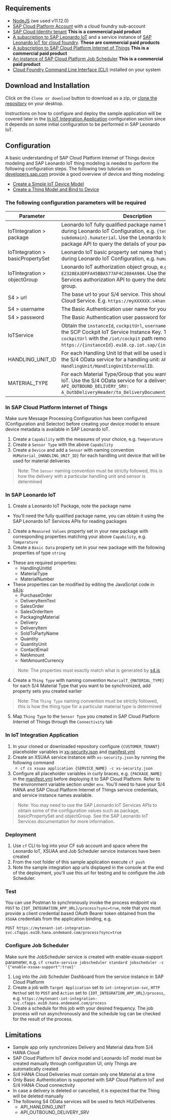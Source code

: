 
## Requirements
* [NodeJS](https://nodejs.org/en/download/) (we used v11.12.0)
* [SAP Cloud Platform Account](https://cloudplatform.sap.com/index.html) with a cloud foundry sub-account
* [SAP Cloud Identity tenant](https://cloudplatform.sap.com/capabilities/product-info.SAP-Cloud-Platform-Identity-Authentication.06dbcc67-ab2a-4d2e-aff1-28dfaaf95063.html)  **This is a commercial paid product**
* [A subscription to SAP Leonardo IoT](https://www.sap.com/products/leonardo-iot-data-services.html) and a service instance of [SAP Leonardo IoT for cloud foundry](https://help.sap.com/viewer/2f1daa938df84fd090fa2a4da6e4bc05/Cloud/en-US).  **These are commercial paid products**
* [A subscription to SAP Cloud Platform Internet of Things](https://www.sap.com/products/iot-platform-cloud.html) **This is a commercial paid product**
* [An instance of SAP Cloud Platform Job Scheduler](https://www.sap.com/products/cloud-platform/capabilities/foundation.html#job-scheduler) **This is a commercial paid product**
* [Cloud Foundry Command Line Interface (CLI)](https://developers.sap.com/tutorials/cp-cf-download-cli.html) installed on your system

## Download and Installation
Click on the `Clone or download` button to download as a zip, or [clone the repository](https://help.github.com/articles/cloning-a-repository/) on your desktop.

Instructions on how to configure and deploy the sample application will be
covered later in the [In IoT Integration Application](#in-iot-integration-application)
configuration section since it depends on some initial configuration to be
performed in SAP Leonardo IoT.

## Configuration
A basic understanding of SAP Cloud Platform Internet of Things device modeling
and SAP Leonardo IoT thing modeling is needed to perform the following configuration
steps.  The following two tutorials on [developers.sap.com](https://developers.sap.com/) provide a good overview
of device and thing modeling:
- [Create a Simple IoT Device Model](https://developers.sap.com/tutorials/iot-express-2-create-device-model.html)
- [Create a Thing Model and Bind to Device](https://developers.sap.com/tutorials/iot-express-4-create-thing-model.html)

### The following configuration parameters will be required
| Parameter | Description |
|-----------|-------------|
| IoTIntegration > package | Leonardo IoT fully qualified package name that you will create during Leonardo IoT Configuration, e.g. `{tenant subdomain}.humaterial`. Use the Leonardo IoT Services package API to query the details of your package. |
| IoTIntegration > basicPropertySet | Leonardo IoT basic property set name that you will create during Leonardo IoT Configuration, e.g. `humaterialbasic`. |
| IoTIntegration > objectGroup | Leonardo IoT authorization object group, e.g. `E2328EA3DFFA45BBA577AF4C2084A904`. Use the Leonardo IoT Services authorization API to query the details of your object group. |
| S4 > url | The base url to your S/4 service.  This should be an S/4 HANA Cloud Service. E.g. `https://myXXXXXX.s4hana.ondemand.com`. |
| S4 > username | The Basic Authentication user name for your S/4 service. |
| S4 > password | The Basic Authentication user password for your S/4 service. |
| IoTService | Obtain the `instanceId`, `cockpitUrl`, `username` and `password` from the SCP Cockpit IoT Service Instance Key.  The `apiUrl` is the `cockpitUrl` with the `/iot/cockpit` path removed, e.g. `https://{instanceId}.eu10.cp.iot.sap/{instanceId}`. |
| HANDLING_UNIT_ID | For each Handling Unit Id that will be used in a delivery. Use the S/4 OData service for a handling unit: `API_HANDLING_UNIT: HandlingUnit/HandlingUnitExternalID`. |
| MATERIAL_TYPE | For each Material Type/Group that you want to synchronize to IoT. Use the S/4 OData service for a delivery: `API_OUTBOUND_DELIVERY_SRV: A_OutbDeliveryHeader/to_DeliveryDocumentItem/MaterialGroup`. |

### In SAP Cloud Platform Internet of Things
Make sure Message Processing Configuration has been
configured (Configuration and Selector) before creating your device model to
ensure device metadata is available in SAP Leonardo IoT.

1. Create a `Capability` with the measures of your choice, e.g. `Temperature`
2. Create a `Sensor Type` with the above `Capability`
3. Create a `Device` and add a `Sensor` with naming convention `HUMaterial_{HANDLING_UNIT_ID}` for
each handling unit device that will be used for material deliveries

  > Note: The `Sensor` naming convention must be strictly followed, this is how the
  delivery with a particular handling unit and sensor is determined

### In SAP Leonardo IoT
1. Create a Leonardo IoT Package, note the package name
  - You'll need the fully qualified package name, you can obtain it using the
  SAP Leonardo IoT Services APIs for reading packages
2. Create a `Measured Values` property set in your new package with
corresponding properties matching your above `Capability`, e.g. `Temperature`
3. Create a `Basic Data` property set in your new package with the following
properties of type `string`
  - These are required properties:
    - HandlingUnitId
    - MaterialType
    - MaterialNumber
  - These properties can be modified by editing the JavaScript code in [s4.js](js/util/s4.js):
    - PurchaseOrder
    - DeliveryItemText
    - SalesOrder
    - SalesOrderItem
    - PackagingMaterial
    - Delivery
    - DeliveryItem
    - SoldToPartyName
    - Quantity
    - QuantityUnit
    - ContactEmail
    - NetAmount
    - NetAmountCurrency

> Note: The properties must exactly match what is generated by [s4.js](js/util/s4.js)

4. Create a `Thing Type` with naming convention `MaterialT_{MATERIAL_TYPE}` for
each S/4 Material Type that you want to be synchronized, add property sets you
created earlier

> Note: The `Thing Type` naming convention must be strictly followed, this is how the
thing type for a particular material type is determined

5. Map `Thing Type` to the `Sensor Type` you created in SAP Cloud Platform
Internet of Things through the `Connectivity` tab

### In IoT Integration Application
1. In your cloned or downloaded repository configure `{CUSTOMER_TENANT}` placeholder
variables in [xs-security.json](xs-security.json) and [manifest.yml](manifest.yml)
2. Create an XSUAA service instance with `xs-security.json` by running the following command
    - `cf cs xsuaa application {SERVICE_NAME} -c xs-security.json`
3. Configure all placeholder variables in curly braces, e.g. `{PACKAGE_NAME}`
in the [manifest.yml](manifest.yml) before deploying
it to SAP Cloud Platform.  Refer to the environment variable section under
`env`.  You'll need to have your S/4 HANA and SAP Cloud Platform Internet of
Things service credentials, and service instance names available.

> Note: You may need to use the SAP Leonardo IoT Services APIs to obtain some of
the configuration values such as package, basicPropertySet and objectGroup.  See
the SAP Leonardo IoT Services documentation for more information.

### Deployment

1. Use `cf` CLI to log into your CF sub account and space where the Leonardo IoT,
XSUAA and Job Scheduler service instances have been created
2. From the root folder of this sample application execute `cf push`
3. Note the sample integration app urls displayed in the console at the end of
the deployment, you'll use this url for testing and to configure the Job
Scheduler.

### Test
You can use Postman to synchronously invoke the process endpoint via `POST` to
`{IOT_INTEGRATION_APP_URL}/process?sync=true`, note that you must provide
a client credential based OAuth Bearer token obtained from the `XSUAA` credentials
from the application binding, e.g.

`POST https://mytenant-iot-integration-svc.cfapps.eu10.hana.ondemand.com/process?sync=true`

### Configure Job Scheduler
Make sure the JobScheduler service is created with enable-xsuaa-support parameter, e.g.
`cf create-service jobscheduler standard jobscheduler -c '{"enable-xsuaa-support":true}'`

1. Log into the Job Scheduler Dashboard from the service instance in SAP Cloud
Platform
2. Create a job with `Target Application` set to `iot-integration-svc`,
`HTTP Method` set to `POST` and `Action`
set to `{IOT_INTEGRATION_APP_URL}/process`, e.g.
  `https://mytenant-iot-integration-svc.cfapps.eu10.hana.ondemand.com/process`
3. Create a schedule for this job with your desired frequency.  The job process
will run asynchronously and the schedule log can be checked for the result of
the process.

## Limitations
- Sample app only synchronizes Delivery and Material data from S/4 HANA Cloud
- SAP Cloud Platform IoT device model and Leonardo IoT model must be created
manually through configuration UI, only Things are automatically created
- S/4 HANA Cloud Deliveries must contain only one Material at a time
- Only Basic Authentication is supported with SAP Cloud Platform IoT and
S/4 HANA Cloud connectivity
- In case a delivery is deleted or cancelled, it is expected that the Thing
will be deleted manually
- The following S4 OData services will be used to fetch HU/Deliveries
  - API_HANLDING_UNIT
  - API_OUTBOUND_DELIVERY_SRV
